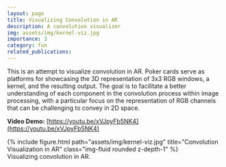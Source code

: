 ```yaml
---
layout: page
title: Visualizing Convolution in AR
description: A convolution visualizer
img: assets/img/kernel-viz.jpg
importance: 3
category: fun
related_publications:
---
```


This is an attempt to visualize convolution in AR. Poker cards serve as platforms for showcasing the 3D representation of 3x3 RGB windows, a kernel, and the resulting output. The goal is to facilitate a better understanding of each component in the convolution process within image processing, with a particular focus on the representation of RGB channels that can be challenging to convey in 2D space.

**Video Demo:** [https://youtu.be/xVJpyFb5NK4](https://youtu.be/xVJpyFb5NK4)

<div class="row">
    <div class="col-sm mt-3 mt-md-0">
        {% include figure.html path="assets/img/kernel-viz.jpg" title="Convolution Visualization in AR" class="img-fluid rounded z-depth-1" %}
    </div>
</div>
<div class="caption">
    Visualizing convolution in AR.
</div>

